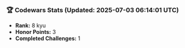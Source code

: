### 🏆 Codewars Stats (Updated: 2025-07-03 06:14:01 UTC)

- **Rank:** 8 kyu
- **Honor Points:** 3
- **Completed Challenges:** 1
